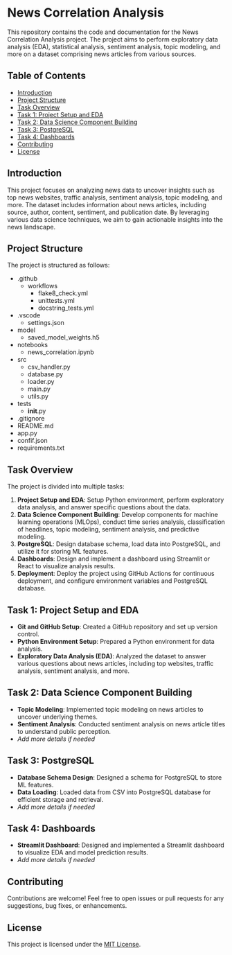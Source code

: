# News Correlation Analysis
This repository contains the code and documentation for the News Correlation Analysis project. The project aims to perform exploratory data analysis (EDA), statistical analysis, sentiment analysis, topic modeling, and more on a dataset comprising news articles from various sources.

## Table of Contents

- [Introduction](#introduction)
- [Project Structure](#project-structure)
- [Task Overview](#task-overview)
- [Task 1: Project Setup and EDA](#task-1-project-setup-and-eda)
- [Task 2: Data Science Component Building](#task-2-data-science-component-building)
- [Task 3: PostgreSQL](#task-3-postgresql)
- [Task 4: Dashboards](#task-4-dashboards)
- [Contributing](#contributing)
- [License](#license)

## Introduction

This project focuses on analyzing news data to uncover insights such as top news websites, traffic analysis, sentiment analysis, topic modeling, and more. The dataset includes information about news articles, including source, author, content, sentiment, and publication date. By leveraging various data science techniques, we aim to gain actionable insights into the news landscape.

## Project Structure

The project is structured as follows:

- .github
  - workflows
    - flake8_check.yml
    - unittests.yml
    - docstring_tests.yml
- .vscode
  - settings.json
- model
  - saved_model_weights.h5
- notebooks
  - news_correlation.ipynb
- src
  - csv_handler.py
  - database.py
  - loader.py
  - main.py
  - utils.py
- tests
  - __init__.py
- .gitignore
- README.md
- app.py
- confif.json
- requirements.txt
  

## Task Overview

The project is divided into multiple tasks:

1. **Project Setup and EDA**: Setup Python environment, perform exploratory data analysis, and answer specific questions about the data.
2. **Data Science Component Building**: Develop components for machine learning operations (MLOps), conduct time series analysis, classification of headlines, topic modeling, sentiment analysis, and predictive modeling.
3. **PostgreSQL**: Design database schema, load data into PostgreSQL, and utilize it for storing ML features.
4. **Dashboards**: Design and implement a dashboard using Streamlit or React to visualize analysis results.
5. **Deployment**: Deploy the project using GitHub Actions for continuous deployment, and configure environment variables and PostgreSQL database.

## Task 1: Project Setup and EDA

- **Git and GitHub Setup**: Created a GitHub repository and set up version control.
- **Python Environment Setup**: Prepared a Python environment for data analysis.
- **Exploratory Data Analysis (EDA)**: Analyzed the dataset to answer various questions about news articles, including top websites, traffic analysis, sentiment analysis, and more.

## Task 2: Data Science Component Building

- **Topic Modeling**: Implemented topic modeling on news articles to uncover underlying themes.
- **Sentiment Analysis**: Conducted sentiment analysis on news article titles to understand public perception.
- *Add more details if needed*

## Task 3: PostgreSQL

- **Database Schema Design**: Designed a schema for PostgreSQL to store ML features.
- **Data Loading**: Loaded data from CSV into PostgreSQL database for efficient storage and retrieval.
- *Add more details if needed*

## Task 4: Dashboards

- **Streamlit Dashboard**: Designed and implemented a Streamlit dashboard to visualize EDA and model prediction results.
- *Add more details if needed*

## Contributing

Contributions are welcome! Feel free to open issues or pull requests for any suggestions, bug fixes, or enhancements.

## License

This project is licensed under the [MIT License](LICENSE).
